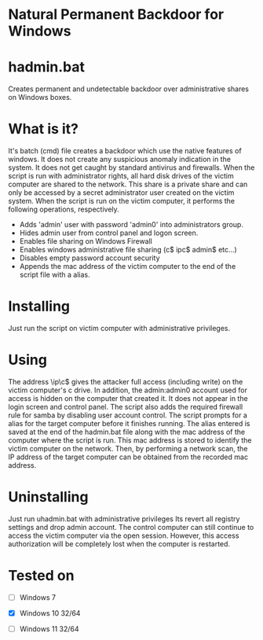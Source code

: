 # Natural Permanent Backdoor for Windows
# hadmin.bat
Creates permanent and undetectable backdoor over administrative shares on Windows boxes.
# What is it?
It's batch (cmd) file creates a backdoor which use the native features of windows. It does not create any suspicious anomaly indication in the system. It does not get caught by standard antivirus and firewalls. When the script is run with administrator rights, all hard disk drives of the victim computer are shared to the network. This share is a private share and can only be accessed by a secret administrator user created on the victim system. When the script is run on the victim computer, it performs the following operations, respectively.
- Adds 'admin' user with password 'admin0' into administrators group.
- Hides admin user from control panel and logon screen.
- Enables file sharing on Windows Firewall
- Enables windows administrative file sharing (c$ ipc$ admin$ etc...)
- Disables empty password account security
- Appends the mac address of the victim computer to the end of the script file with a alias.
# Installing
Just run the script on victim computer with administrative privileges. 
# Using
The address \\ip\c$ gives the attacker full access (including write) on the victim computer's c drive. In addition, the admin:admin0 account used for access is hidden on the computer that created it. It does not appear in the login screen and control panel. The script also adds the required firewall rule for samba by disabling user account control. The script prompts for a alias for the target computer before it finishes running. The alias entered is saved at the end of the hadmin.bat file along with the mac address of the computer where the script is run. This mac address is stored to identify the victim computer on the network. Then, by performing a network scan, the IP address of the target computer can be obtained from the recorded mac address.
# Uninstalling
Just run uhadmin.bat with administrative privileges Its revert all registry settings and drop admin account.  The control computer can still continue to access the victim computer via the open session. However, this access authorization will be completely lost when the computer is restarted.
# Tested on
- [ ] Windows 7
- [x] Windows 10 32/64
- [ ] Windows 11 32/64

